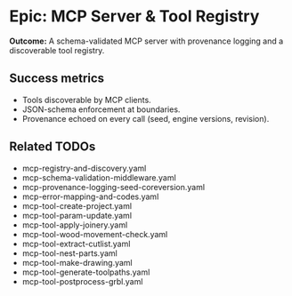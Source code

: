# Epic: MCP Server & Tool Registry

**Outcome:** A schema-validated MCP server with provenance logging and a discoverable tool registry.

## Success metrics
- Tools discoverable by MCP clients.
- JSON-schema enforcement at boundaries.
- Provenance echoed on every call (seed, engine versions, revision).

## Related TODOs
- mcp-registry-and-discovery.yaml
- mcp-schema-validation-middleware.yaml
- mcp-provenance-logging-seed-coreversion.yaml
- mcp-error-mapping-and-codes.yaml
- mcp-tool-create-project.yaml
- mcp-tool-param-update.yaml
- mcp-tool-apply-joinery.yaml
- mcp-tool-wood-movement-check.yaml
- mcp-tool-extract-cutlist.yaml
- mcp-tool-nest-parts.yaml
- mcp-tool-make-drawing.yaml
- mcp-tool-generate-toolpaths.yaml
- mcp-tool-postprocess-grbl.yaml
